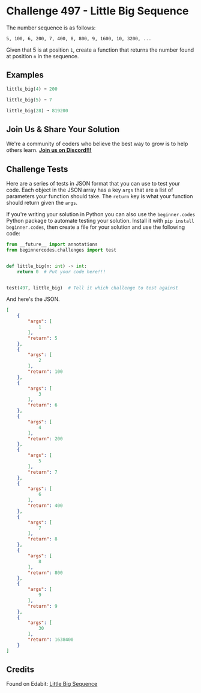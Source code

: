 # Challenge 497 - Little Big Sequence

The number sequence is as follows:
```
5, 100, 6, 200, 7, 400, 8, 800, 9, 1600, 10, 3200, ...
```
Given that 5 is at position `1`, create a function that returns the number found at position `n` in the sequence.

## Examples
```python
little_big(4) ➞ 200

little_big(5) ➞ 7

little_big(28) ➞ 819200
```
## Join Us & Share Your Solution

We're a community of coders who believe the best way to grow is to help others learn. **[Join us on Discord!!!](https://discord.gg/sfHykntuGy)**

## Challenge Tests

Here are a series of tests in JSON format that you can use to test your code. Each object in the JSON array has a key `args` that are a list of parameters your function should take. The `return` key is what your function should return given the `args`. 

If you're writing your solution in Python you can also use the `beginner.codes` Python package to automate testing your solution. Install it with `pip install beginner.codes`, then create a file for your solution and use the following code:
```python
from __future__ import annotations
from beginnercodes.challenges import test


def little_big(n: int) -> int:
    return 0  # Put your code here!!!


test(497, little_big)  # Tell it which challenge to test against
```
And here's the JSON.
```json
[
    {
        "args": [
            1
        ],
        "return": 5
    },
    {
        "args": [
            2
        ],
        "return": 100
    },
    {
        "args": [
            3
        ],
        "return": 6
    },
    {
        "args": [
            4
        ],
        "return": 200
    },
    {
        "args": [
            5
        ],
        "return": 7
    },
    {
        "args": [
            6
        ],
        "return": 400
    },
    {
        "args": [
            7
        ],
        "return": 8
    },
    {
        "args": [
            8
        ],
        "return": 800
    },
    {
        "args": [
            9
        ],
        "return": 9
    },
    {
        "args": [
            30
        ],
        "return": 1638400
    }
]
```
## Credits

Found on Edabit: [Little Big Sequence](https://edabit.com/challenge/ecwE3tQK9Na8GJ9pN)
